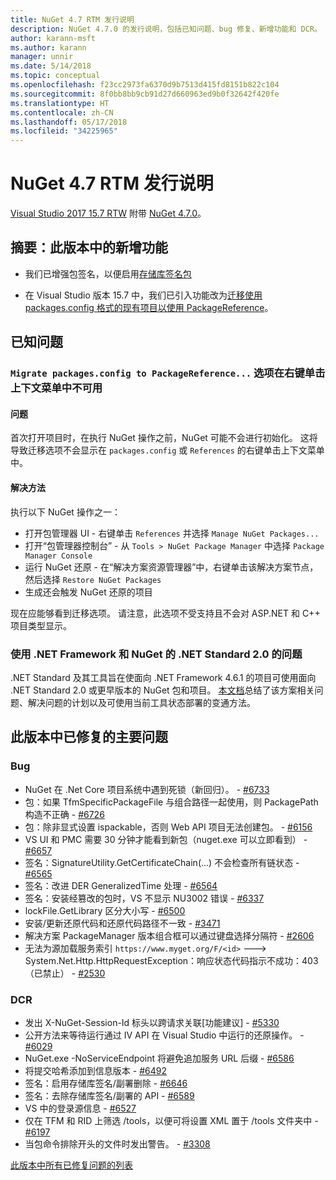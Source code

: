 ```yaml
---
title: NuGet 4.7 RTM 发行说明
description: NuGet 4.7.0 的发行说明，包括已知问题、bug 修复、新增功能和 DCR。
author: karann-msft
ms.author: karann
manager: unnir
ms.date: 5/14/2018
ms.topic: conceptual
ms.openlocfilehash: f23cc2973fa6370d9b7513d415fd8151b822c104
ms.sourcegitcommit: 8f0bb8bb9cb91d27d660963ed9b0f32642f420fe
ms.translationtype: HT
ms.contentlocale: zh-CN
ms.lasthandoff: 05/17/2018
ms.locfileid: "34225965"
---
```

# <a name="nuget-47-rtm-release-notes"></a>NuGet 4.7 RTM 发行说明

[Visual Studio 2017 15.7 RTW](https://www.visualstudio.com/news/releasenotes/vs2017-relnotes) 附带 [NuGet 4.7.0](https://dist.nuget.org/win-x86-commandline/v4.7.0/nuget.exe)。

## <a name="summary-whats-new-in-this-release"></a>摘要：此版本中的新增功能

* 我们已增强包签名，以便启用[存储库签名包](https://github.com/NuGet/Home/wiki/Repository-Signatures)

* 在 Visual Studio 版本 15.7 中，我们已引入功能改为[迁移使用 packages.config 格式的现有项目以使用 PackageReference](https://docs.microsoft.com/en-us/nuget/reference/migrate-packages-config-to-package-reference)。

## <a name="known-issues"></a>已知问题

### <a name="the-migrate-packagesconfig-to-packagereference-option-is-not-available-in-the-right-click-context-menu"></a>`Migrate packages.config to PackageReference...` 选项在右键单击上下文菜单中不可用

#### <a name="issue"></a>问题

首次打开项目时，在执行 NuGet 操作之前，NuGet 可能不会进行初始化。 这将导致迁移选项不会显示在 `packages.config` 或 `References` 的右键单击上下文菜单中。

#### <a name="workaround"></a>解决方法

执行以下 NuGet 操作之一：
* 打开包管理器 UI - 右键单击 `References` 并选择 `Manage NuGet Packages...`
* 打开“包管理器控制台” - 从 `Tools > NuGet Package Manager` 中选择 `Package Manager Console`
* 运行 NuGet 还原 - 在“解决方案资源管理器”中，右键单击该解决方案节点，然后选择 `Restore NuGet Packages`
* 生成还会触发 NuGet 还原的项目

现在应能够看到迁移选项。 请注意，此选项不受支持且不会对 ASP.NET 和 C++ 项目类型显示。

### <a name="issues-with-net-standard-20-with-net-framework--nuget"></a>使用 .NET Framework 和 NuGet 的 .NET Standard 2.0 的问题

.NET Standard 及其工具旨在使面向 .NET Framework 4.6.1 的项目可使用面向 .NET Standard 2.0 或更早版本的 NuGet 包和项目。 [本文档](https://github.com/dotnet/standard/issues/481)总结了该方案相关问题、解决问题的计划以及可使用当前工具状态部署的变通方法。

## <a name="top-issues-fixed-in-this-release"></a>此版本中已修复的主要问题

### <a name="bugs"></a>Bug

* NuGet 在 .Net Core 项目系统中遇到死锁（新回归）。 - [#6733](https://github.com/NuGet/Home/issues/6733)
* 包：如果 TfmSpecificPackageFile 与组合路径一起使用，则 PackagePath 构造不正确 - [#6726](https://github.com/NuGet/Home/issues/6726)
* 包：除非显式设置 ispackable，否则 Web API 项目无法创建包。 - [#6156](https://github.com/NuGet/Home/issues/6156)
* VS UI 和 PMC 需要 30 分钟才能看到新包（nuget.exe 可以立即看到） - [#6657](https://github.com/NuGet/Home/issues/6657)
* 签名：SignatureUtility.GetCertificateChain(...) 不会检查所有链状态 - [#6565](https://github.com/NuGet/Home/issues/6565)
* 签名：改进 DER GeneralizedTime 处理 - [#6564](https://github.com/NuGet/Home/issues/6564)
* 签名：安装经篡改的包时，VS 不显示 NU3002 错误 - [#6337](https://github.com/NuGet/Home/issues/6337)
* lockFile.GetLibrary 区分大小写 - [#6500](https://github.com/NuGet/Home/issues/6500)
* 安装/更新还原代码和还原代码路径不一致 - [#3471](https://github.com/NuGet/Home/issues/3471)
* 解决方案 PackageManager 版本组合框可以通过键盘选择分隔符 - [#2606](https://github.com/NuGet/Home/issues/2606)
* 无法为源加载服务索引 `https://www.myget.org/F/<id>` ---> System.Net.Http.HttpRequestException：响应状态代码指示不成功：403（已禁止） - [#2530](https://github.com/NuGet/Home/issues/2530)

### <a name="dcrs"></a>DCR

* 发出 X-NuGet-Session-Id 标头以跨请求关联[功能建议] - [#5330](https://github.com/NuGet/Home/issues/5330)
* 公开方法来等待运行通过 IV API 在 Visual Studio 中运行的还原操作。 - [#6029](https://github.com/NuGet/Home/issues/6029)
* NuGet.exe -NoServiceEndpoint 将避免追加服务 URL 后缀 - [#6586](https://github.com/NuGet/Home/issues/6586)
* 将提交哈希添加到信息版本 - [#6492](https://github.com/NuGet/Home/issues/6492)
* 签名：启用存储库签名/副署删除 - [#6646](https://github.com/NuGet/Home/issues/6646)
* 签名：去除存储库签名/副署的 API - [#6589](https://github.com/NuGet/Home/issues/6589)
* VS 中的登录源信息 - [#6527](https://github.com/NuGet/Home/issues/6527)
* 仅在 TFM 和 RID 上筛选 /tools，以便可将设置 XML 置于 /tools 文件夹中 - [#6197](https://github.com/NuGet/Home/issues/6197)
* 当包命令排除开头的文件时发出警告。  - [#3308](https://github.com/NuGet/Home/issues/3308)

[此版本中所有已修复问题的列表](https://github.com/NuGet/Home/issues?q=is%3Aissue+is%3Aclosed+milestone%3A%224.7")
